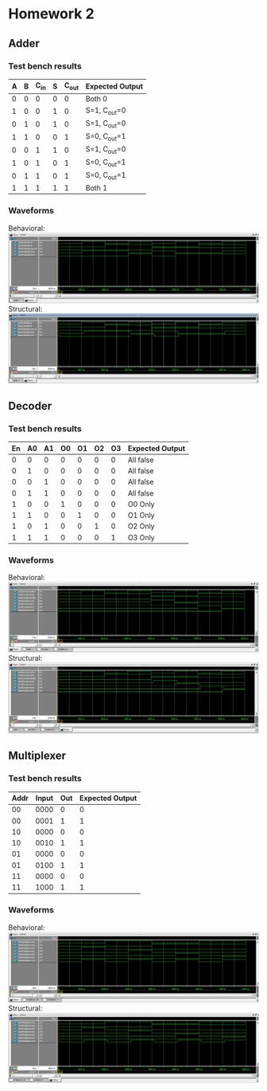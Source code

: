 # Homework 2
## Adder
### Test bench results
| A | B | C<sub>in</sub> | S | C<sub>out</sub> | Expected Output|
|---|---|---|---|---|---|
| 0 | 0 | 0 | 0 | 0 | Both 0|
| 1 | 0 | 0 | 1 | 0 | S=1, C<sub>out</sub>=0|
| 0 | 1 | 0 | 1 | 0 | S=1, C<sub>out</sub>=0|
| 1 | 1 | 0 | 0 | 1 | S=0, C<sub>out</sub>=1|
| 0 | 0 | 1 | 1 | 0 | S=1, C<sub>out</sub>=0|
| 1 | 0 | 1 | 0 | 1 | S=0, C<sub>out</sub>=1|
| 0 | 1 | 1 | 0 | 1 | S=0, C<sub>out</sub>=1|
| 1 | 1 | 1 | 1 | 1 | Both 1|

### Waveforms
Behavioral:
![Alt](outputs/adder_behavioralWaveform.JPG?raw=true "Waveform for behavioral adder")
Structural:
![Alt](outputs/adder_structuralWaveform.JPG?raw=true "Waveform for structural adder")

## Decoder
### Test bench results
| En| A0 | A1 | O0 | O1 | O2 | O3 | Expected Output |
|---|---|---|---|---|---|---|---|
| 0 | 0 | 0 | 0 | 0 | 0 | 0 | All false |
| 0 | 1 | 0 | 0 | 0 | 0 | 0 | All false |
| 0 | 0 | 1 | 0 | 0 | 0 | 0 | All false |
| 0 | 1 | 1 | 0 | 0 | 0 | 0 | All false |
| 1 | 0 | 0 | 1 | 0 | 0 | 0 | O0 Only |
| 1 | 1 | 0 | 0 | 1 | 0 | 0 | O1 Only |
| 1 | 0 | 1 | 0 | 0 | 1 | 0 | O2 Only |
| 1 | 1 | 1 | 0 | 0 | 0 | 1 | O3 Only |

### Waveforms
Behavioral:
![Alt](outputs/decoder_behavioralWaveform.JPG?raw=true "Waveform for behavioral decoder")
Structural:
![Alt](outputs/decoder_structuralWaveform.JPG?raw=true "Waveform for structural decoder")

## Multiplexer
### Test bench results
| Addr | Input | Out | Expected Output |
|---|---|---|---|
| 00 | 0000 | 0 | 0 |
| 00 | 0001 | 1 | 1 |
| 10 | 0000 | 0 | 0 |
| 10 | 0010 | 1 | 1 |
| 01 | 0000 | 0 | 0 |
| 01 | 0100 | 1 | 1 |
| 11 | 0000 | 0 | 0 |
| 11 | 1000 | 1 | 1 |

### Waveforms
Behavioral:
![Alt](outputs/multiplexer_behavioralWaveform.JPG?raw=true "Waveform for behavioral multiplexer")
Structural:
![Alt](outputs/multiplexer_structuralWaveform.JPG?raw=true "Waveform for structural multiplexer")
